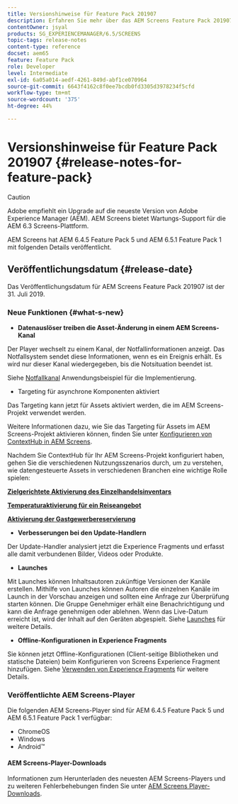 ```yaml
---
title: Versionshinweise für Feature Pack 201907
description: Erfahren Sie mehr über das AEM Screens Feature Pack 201907, das am 31. Juli 2019 veröffentlicht wurde.
contentOwner: jsyal
products: SG_EXPERIENCEMANAGER/6.5/SCREENS
topic-tags: release-notes
content-type: reference
docset: aem65
feature: Feature Pack
role: Developer
level: Intermediate
exl-id: 6a05a014-aedf-4261-849d-abf1ce070964
source-git-commit: 6643f4162c8f0ee7bcdb0fd3305d3978234f5cfd
workflow-type: tm+mt
source-wordcount: '375'
ht-degree: 44%

---
```


# Versionshinweise für Feature Pack 201907 {#release-notes-for-feature-pack}

>[!CAUTION]
>
>Adobe empfiehlt ein Upgrade auf die neueste Version von Adobe Experience Manager (AEM). AEM Screens bietet Wartungs-Support für die AEM 6.3 Screens-Plattform.

AEM Screens hat AEM 6.4.5 Feature Pack 5 und AEM 6.5.1 Feature Pack 1 mit folgenden Details veröffentlicht.

## Veröffentlichungsdatum {#release-date}

Das Veröffentlichungsdatum für AEM Screens Feature Pack 201907 ist der 31. Juli 2019.

### Neue Funktionen {#what-s-new}

* **Datenauslöser treiben die Asset-Änderung in einem AEM Screens-Kanal**

Der Player wechselt zu einem Kanal, der Notfallinformationen anzeigt. Das Notfallsystem sendet diese Informationen, wenn es ein Ereignis erhält. Es wird nur dieser Kanal wiedergegeben, bis die Notsituation beendet ist.


Siehe [Notfallkanal](emergency-channel.md) Anwendungsbeispiel für die Implementierung.

* Targeting für asynchrone Komponenten aktiviert

Das Targeting kann jetzt für Assets aktiviert werden, die im AEM Screens-Projekt verwendet werden.

Weitere Informationen dazu, wie Sie das Targeting für Assets im AEM Screens-Projekt aktivieren können, finden Sie unter [Konfigurieren von ContextHub in AEM Screens](configuring-context-hub.md).

Nachdem Sie ContextHub für Ihr AEM Screens-Projekt konfiguriert haben, gehen Sie die verschiedenen Nutzungsszenarios durch, um zu verstehen, wie datengesteuerte Assets in verschiedenen Branchen eine wichtige Rolle spielen:

**[Zielgerichtete Aktivierung des Einzelhandelsinventars](retail-inventory-activation.md)**

**[Temperaturaktivierung für ein Reiseangebot](local-temperature-activation.md)**

**[Aktivierung der Gastgewerbereservierung](hospitality-reservation-activation.md)**

* **Verbesserungen bei den Update-Handlern**

Der Update-Handler analysiert jetzt die Experience Fragments und erfasst alle damit verbundenen Bilder, Videos oder Produkte.

* **Launches**

Mit Launches können Inhaltsautoren zukünftige Versionen der Kanäle erstellen. Mithilfe von Launches können Autoren die einzelnen Kanäle im Launch in der Vorschau anzeigen und sollten eine Anfrage zur Überprüfung starten können. Die Gruppe Genehmiger erhält eine Benachrichtigung und kann die Anfrage genehmigen oder ablehnen. Wenn das Live-Datum erreicht ist, wird der Inhalt auf den Geräten abgespielt.
Siehe [Launches](launches.md) für weitere Details.

* **Offline-Konfigurationen in Experience Fragments**

Sie können jetzt Offline-Konfigurationen (Client-seitige Bibliotheken und statische Dateien) beim Konfigurieren von Screens Experience Fragment hinzufügen. Siehe [Verwenden von Experience Fragments](experience-fragments-in-screens.md) für weitere Details.

### Veröffentlichte AEM Screens-Player

Die folgenden AEM Screens-Player sind für AEM 6.4.5 Feature Pack 5 und AEM 6.5.1 Feature Pack 1 verfügbar:

* ChromeOS
* Windows
* Android™

#### AEM Screens-Player-Downloads 

Informationen zum Herunterladen des neuesten AEM Screens-Players und zu weiteren Fehlerbehebungen finden Sie unter [AEM Screens Player-Downloads](https://download.macromedia.com/screens/).
